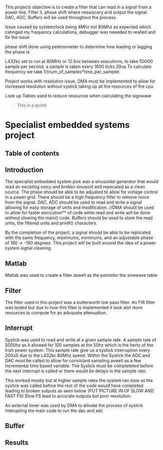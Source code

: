 This projects objective is to create a filter that can read in a signal from a power line, Filter it, phase shift where nessiscary and output the signal.
DAC, ADC, Buffers will be used throughout the process.

Issue caused by systemclock being 4Mhz not 80Mhz as expected which cahnged my frequency calculations, debugger was neeeded to realied and fix the issue

phase shift done using peteniometer to determine how leading or lagging the phase is

L432kc set to run at 80MHz or 12.5ns between executions, to take 50000 sample per second, a sample is taken every 1600 ticks 20us
To calculate frequency we take 1/(num_of_samples*time_per_sample)

Project works with resolution issue, DMA must be implemented to allow for increased resolution without systick taking up all the resources of the cpu 

Look up Tables used to reduce resources when calculating the signwave


> This is a quote


# Specialist embedded systems project
## Table of contents

## Introduction
The specialist embedded system pick was a sinusoidal generator that would read an excisting noicy and broken sinusoid and repecated as a clean source.
The phase should be able to be adjusted to allow for voltage control in a power grid.
There should be a high frequency filter to remove noice from the signal.
DAC, ADC should be used to read and write a signal allowing for easy storage of units and modification.
//DMA should be used to allow for faster excicution** of code while read and write will be done without slowing the main() code.
Buffers should be used to store the read units, the filtered units and printf() characters.

By the completion of the project, a signal should be able to be replicated with the same frequency, maximums, minimums, and an adjustable phase of 180 -> -180 degrees.
This project will be built around the idea of a power system signal cleaning 


## Matlab
Matlab was used to create a filter aswell as the pointsfor the sinewave table.



## Filter
The filter used in this project was a butterworth low pass filter.
An FIR filter was tested but due to how this filter is implemented it took alot more resources to compute for an aduquate attenuation.




## Interrupt
Systick was used to read and write at a given sample rate.
A sample rate of 5000hz as it allowed for 100 samples at the 50hz which is the hertz of the Irish power system.
This sample rate give us a systick interruption every 200uS due to the L432kc 80Mhz speed.
Within the Systick the ADC and DAC must be called to allow for consistant sampling aswell as a few incremental time based variable.
The Systick must be completeted before the next interrupt is called or there would be delays in the sample rate.


This worked mostly but at higher sample rates the system ran slow as the systick was called before the rest of the code would have completed leading to broken outputs as seen below
(PUT PICTURE IN OF SLOW AND FAST FS)
Slow FS lead to accurate outputs but poor resolution.


An external timer was used by DMA to allivate the process of systick interupting the main code to run the dac and adc 


## Buffer

## Results

